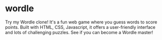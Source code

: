 # wordle
Try my Wordle clone! It's a fun web game where you guess words to score points. Built with HTML, CSS, Javascript, it offers a user-friendly interface and lots of challenging puzzles. See if you can become a Wordle master!
